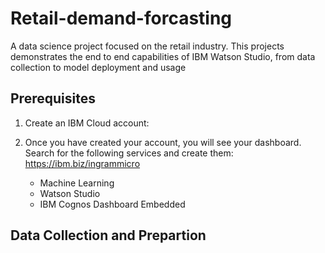 # Retail-demand-forcasting
A data science project focused on the retail industry. This projects demonstrates the end to end capabilities of IBM Watson Studio, from data collection to model deployment and usage 

## Prerequisites 

1. Create an IBM Cloud account:  

2. Once you have created your account, you will see your dashboard. Search for the following services and create them: https://ibm.biz/ingrammicro
   * Machine Learning 
   * Watson Studio 
   * IBM Cognos Dashboard Embedded 
  
  
## Data Collection and Prepartion 

